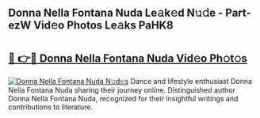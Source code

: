 ## Donna Nella Fontana Nuda Le𝚊k𝚎d N𝚞𝚍e - Part-ezW Vid𝚎o Photos Le𝚊ks PaHK8

# <h2><a href="http://fbbzwsq.evod.top/?m=Donna+Nella+Fontana+Nuda">🔗 👉🔴 Donna Nella Fontana Nuda Vid𝚎o Ph𝚘t𝚘s</a></h2>

[![Donna Nella Fontana Nuda N𝚞d𝚎s](https://i.imgur.com/8V9OHl7.gif)](http://fbbzwsq.evod.top/?m=Donna+Nella+Fontana+Nuda)
Dance and lifestyle enthusiast Donna Nella Fontana Nuda sharing their journey online. Distinguished author Donna Nella Fontana Nuda, recognized for their insightful writings and contributions to literature. 
